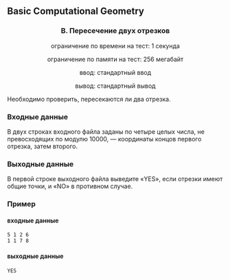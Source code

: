 ## Basic Computational Geometry

### <p align="center"> B. Пересечение двух отрезков </p>

<div align = "center">
  ограничение по времени на тест: 1 секунда

  ограничение по памяти на тест: 256 мегабайт

  ввод: стандартный ввод

  вывод: стандартный вывод
</div>

Необходимо проверить, пересекаются ли два отрезка.

### Входные данные

В двух строках входного файла заданы по четыре целых числа, не превосходящих по модулю 10000, — координаты концов первого отрезка, затем второго.

### Выходные данные

В первой строке выходного файла выведите «YES», если отрезки имеют общие точки, и «NO» в противном случае.

### Пример

#### входные данные

```
5 1 2 6
1 1 7 8
```

#### выходные данные

```YES```
